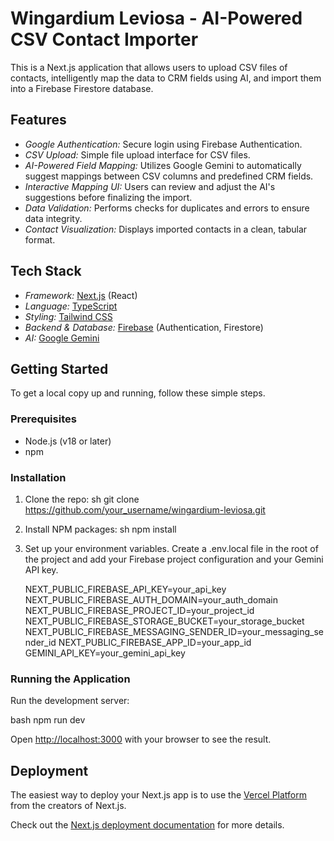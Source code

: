# Wingardium Leviosa - AI-Powered CSV Contact Importer

This is a Next.js application that allows users to upload CSV files of contacts, intelligently map the data to CRM fields using AI, and import them into a Firebase Firestore database.

## Features

- _Google Authentication:_ Secure login using Firebase Authentication.
- _CSV Upload:_ Simple file upload interface for CSV files.
- _AI-Powered Field Mapping:_ Utilizes Google Gemini to automatically suggest mappings between CSV columns and predefined CRM fields.
- _Interactive Mapping UI:_ Users can review and adjust the AI's suggestions before finalizing the import.
- _Data Validation:_ Performs checks for duplicates and errors to ensure data integrity.
- _Contact Visualization:_ Displays imported contacts in a clean, tabular format.

## Tech Stack

- _Framework:_ [Next.js](https://nextjs.org/) (React)
- _Language:_ [TypeScript](https://www.typescriptlang.org/)
- _Styling:_ [Tailwind CSS](https://tailwindcss.com/)
- _Backend & Database:_ [Firebase](https://firebase.google.com/) (Authentication, Firestore)
- _AI:_ [Google Gemini](https://ai.google.dev/)

## Getting Started

To get a local copy up and running, follow these simple steps.

### Prerequisites

- Node.js (v18 or later)
- npm

### Installation

1.  Clone the repo:
    sh
    git clone https://github.com/your_username/wingardium-leviosa.git
2.  Install NPM packages:
    sh
    npm install
3.  Set up your environment variables. Create a .env.local file in the root of the project and add your Firebase project configuration and your Gemini API key.

    NEXT_PUBLIC_FIREBASE_API_KEY=your_api_key
    NEXT_PUBLIC_FIREBASE_AUTH_DOMAIN=your_auth_domain
    NEXT_PUBLIC_FIREBASE_PROJECT_ID=your_project_id
    NEXT_PUBLIC_FIREBASE_STORAGE_BUCKET=your_storage_bucket
    NEXT_PUBLIC_FIREBASE_MESSAGING_SENDER_ID=your_messaging_sender_id
    NEXT_PUBLIC_FIREBASE_APP_ID=your_app_id
    GEMINI_API_KEY=your_gemini_api_key

### Running the Application

Run the development server:

bash
npm run dev

Open [http://localhost:3000](http://localhost:3000) with your browser to see the result.

## Deployment

The easiest way to deploy your Next.js app is to use the [Vercel Platform](https://vercel.com/new?utm_medium=default-template&filter=next.js&utm_source=create-next-app&utm_campaign=create-next-app-readme) from the creators of Next.js.

Check out the [Next.js deployment documentation](https://nextjs.org/docs/deployment) for more details.
